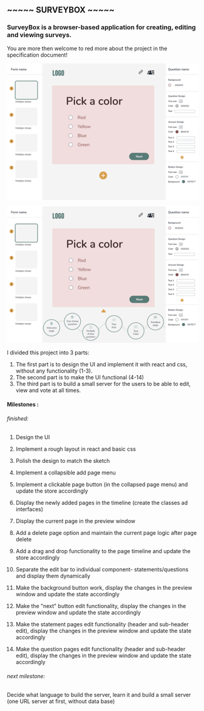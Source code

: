 ## ~~~~~ SURVEYBOX ~~~~~

### SurveyBox is a browser-based application for creating, editing and viewing surveys.

You are more then welcome to red more about the project in the specification document!

![closed](/figma-designs/options-closed.png)

![open](/figma-designs/options-open.png)


I divided this project into 3 parts:
1.	The first part is to design the UI and implement it with react and css, without any functionality (1-3).
2.	The second part is to make the UI functional (4-14)
3.	The third part is to build a small server for the users to be able to edit, view and vote at all times.

#### Milestones :

###### finished:

1.	Design the UI
2.	Implement a rough layout in react and basic css
3.	Polish the design to match the sketch

4.	Implement a collapsible add page menu
5.	Implement a clickable page button (in the collapsed page menu) and update the store accordingly
6.	Display the newly added pages in the timeline (create the classes ad interfaces)
7.	Display the current page in the preview window
8.	Add a delete page option and maintain the current page logic after page delete
9.	Add a drag and drop functionality to the page timeline and update the store accordingly
10.	Separate the edit bar to individual component- statements/questions and display them dynamically
11.	Make the background button work, display the changes in the preview window and update the state accordingly
12.	Make the "next" button edit functionality, display the changes in the preview window and update the state accordingly
13.	Make the statement pages edit functionality (header and sub-header edit), display the changes in the preview window and update the state accordingly
14. Make the question pages edit functionality (header and sub-header edit), display the changes in the preview window and update the state accordingly

###### next milestone:
Decide what language to build the server, learn it and build a small server (one URL server at first, without data base)
